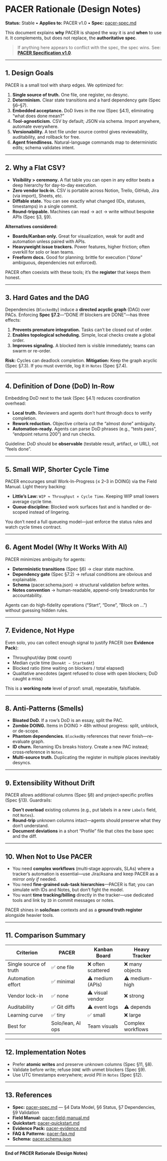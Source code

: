 # PACER Rationale (Design Notes)
**Status:** Stable • **Applies to:** PACER v1.0 • **Spec:** [pacer-spec.md](pacer-spec.md)

This document explains **why** PACER is shaped the way it is and **when** to use it. It complements, but does not replace, the **authoritative spec**.

> If anything here appears to conflict with the spec, the spec wins. See: **[PACER Specification v1.0](pacer-spec.md)**.

---

## 1. Design Goals
PACER is a small tool with sharp edges. We optimized for:
1. **Single source of truth.** One file, one register, no desync.
2. **Determinism.** Clear state transitions and a hard dependency gate (Spec §6–§7).
3. **Embedded acceptance.** DoD lives in the row (Spec §4.1), eliminating “what does done mean?”
4. **Tool-agnosticism.** CSV by default; JSON via schema. Import anywhere, automate everywhere.
5. **Versionability.** A text file under source control gives reviewability, auditability, and rollback for free.
6. **Agent friendliness.** Natural-language commands map to deterministic edits; schema validates intent.

---

## 2. Why a Flat CSV?
- **Visibility > ceremony.** A flat table you can open in any editor beats a deep hierarchy for day-to-day execution.
- **Zero vendor lock-in.** CSV is portable across Notion, Trello, GitHub, Jira (via import), Sheets, etc.
- **Diffable state.** You can see exactly what changed (IDs, statuses, timestamps) in a single commit.
- **Round-trippable.** Machines can read → act → write without bespoke APIs (Spec §3, §9).

**Alternatives considered:**
- **Boards/Kanban only.** Great for visualization, weak for audit and automation unless paired with APIs.
- **Heavyweight issue trackers.** Power features, higher friction; often overkill for solo or lean teams.
- **Freeform docs.** Good for planning; brittle for execution (“done” ambiguous, dependencies not enforced).

PACER often coexists with these tools; it’s the **register** that keeps them honest.

---

## 3. Hard Gates and the DAG
Dependencies (`BlockedBy`) induce a **directed acyclic graph** (DAG) over PACs. Enforcing **Spec §7.2**—“DONE iff blockers are DONE”—has three effects:

1. **Prevents premature integration.** Tasks can’t be closed out of order.
2. **Enables topological scheduling.** Simple, local checks create a global order.
3. **Improves signaling.** A blocked item is visible immediately; teams can swarm or re-order.

**Risk:** Cycles can deadlock completion. **Mitigation:** Keep the graph acyclic (Spec §7.3). If you must override, log it in `Notes` (Spec §7.4).

---

## 4. Definition of Done (DoD) In-Row
Embedding DoD next to the task (Spec §4.1) reduces coordination overhead:
- **Local truth.** Reviewers and agents don’t hunt through docs to verify completion.
- **Rework reduction.** Objective criteria cut the “almost done” ambiguity.
- **Automation-ready.** Agents can parse DoD phrases (e.g., “tests pass”, “endpoint returns 200”) and run checks.

Guideline: DoD should be **observable** (testable result, artifact, or URL), not “feels done”.

---

## 5. Small WIP, Shorter Cycle Time
PACER encourages small Work-In-Progress (≤ 2–3 in DOING) via the Field Manual. Light theory backing:
- **Little’s Law:** `WIP ≈ Throughput × Cycle Time`. Keeping WIP small lowers average cycle time.
- **Queue discipline:** Blocked work surfaces fast and is handled or de-scoped instead of lingering.

You don’t need a full queueing model—just enforce the status rules and watch cycle times contract.

---

## 6. Agent Model (Why It Works With AI)
PACER minimizes ambiguity for agents:
- **Deterministic transitions** (Spec §6) → clear state machine.
- **Dependency gate** (Spec §7.2) → refusal conditions are obvious and explainable.
- **Schema** (pacer.schema.json) → structural validation before writes.
- **Notes convention** → human-readable, append-only breadcrumbs for accountability.

Agents can do high-fidelity operations (“Start”, “Done”, “Block on …”) without guessing hidden rules.

---

## 7. Evidence, Not Hype
Even solo, you can collect enough signal to justify PACER (see **Evidence Pack**):
- Throughput/day (`DONE` count)
- Median cycle time (`DoneAt − StartedAt`)
- Blocked ratio (time waiting on blockers / total elapsed)
- Qualitative anecdotes (agent refused to close with open blockers; DoD caught a miss)

This is a **working note** level of proof: small, repeatable, falsifiable.

---

## 8. Anti‑Patterns (Smells)
- **Bloated DoD.** If a row’s DoD is an essay, split the PAC.
- **Zombie DOING.** Items in DOING > 48h without progress: split, unblock, or de-scope.
- **Phantom dependencies.** `BlockedBy` references that never finish—re-evaluate graph.
- **ID churn.** Renaming IDs breaks history. Create a new PAC instead; cross‑reference in `Notes`.
- **Multi‑source truth.** Duplicating the register in multiple places inevitably desyncs.

---

## 9. Extensibility Without Drift
PACER allows additional columns (Spec §8) and project‑specific profiles (Spec §13). Guardrails:
- **Don’t overload** existing columns (e.g., put labels in a new `Labels` field, not `Notes`).
- **Round‑trip** unknown columns intact—agents should preserve what they don’t understand.
- **Document deviations** in a short “Profile” file that cites the base spec and the diff.

---

## 10. When Not to Use PACER
- You need **complex workflows** (multi‑stage approvals, SLAs) where a tracker’s automation is essential—use Jira/Asana and keep PACER as a mirror *only if* needed.
- You need **fine‑grained sub‑task hierarchies**—PACER is flat; you can simulate with IDs and Notes, but don’t fight the model.
- You want **time tracking/billing** directly in the tracker—use dedicated tools and link by `ID` in commit messages or notes.

PACER shines in **solo/lean** contexts and as a **ground truth register** alongside heavier tools.

---

## 11. Comparison Summary
| Criterion | PACER | Kanban Board | Heavy Tracker |
|---|---|---|---|
| Single source of truth | ✅ one file | ❌ often scattered | ❌ many objects |
| Automation effort | ✅ minimal | ⚠️ medium (APIs) | ⚠️ medium-high |
| Vendor lock-in | ✅ none | ⚠️ visual vendor | ❌ strong |
| Auditability | ✅ Git diffs | ⚠️ event logs | ⚠️ depends |
| Learning curve | ✅ tiny | ✅ small | ❌ large |
| Best for | Solo/lean, AI ops | Team visuals | Complex workflows |

---

## 12. Implementation Notes
- Prefer **atomic writes** and preserve unknown columns (Spec §11, §8).  
- Validate before write; refuse `DONE` with unmet blockers (Spec §9).  
- Use UTC timestamps everywhere; avoid PII in `Notes` (Spec §12).

---

## 13. References
- **Spec:** [pacer-spec.md](pacer-spec.md) — §4 Data Model, §6 Status, §7 Dependencies, §9 Validation
- **Field Manual:** [pacer-field-manual.md](pacer-field-manual.md)
- **Quickstart:** [pacer-quickstart.md](pacer-quickstart.md)
- **Evidence Pack:** [pacer-evidence.md](pacer-evidence.md)
- **FAQ & Patterns:** [pacer-faq.md](pacer-faq.md)
- **Schema:** [pacer.schema.json](pacer.schema.json)

---

**End of PACER Rationale (Design Notes)**